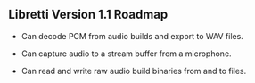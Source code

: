 ## Libretti Version 1.1 Roadmap

* Can decode PCM from audio builds and export to WAV files.

* Can capture audio to a stream buffer from a microphone.

* Can read and write raw audio build binaries from and to files.